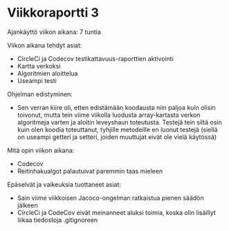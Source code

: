 # Viikkoraportti 3

Ajankäyttö viikon aikana: 7 tuntia

Viikon aikana tehdyt asiat:
* CircleCi ja Codecov testikattavuus-raporttien aktivointi
* Kartta verkoksi
* Algoritmien aloittelua
* Useampi testi

Ohjelman edistyminen:
* Sen verran kiire oli, etten edistämään koodausta niin paljoa kuin olisin toivonut, mutta tein viime viikolla luodusta array-kartasta verkon algoritmeja varten ja aloitin leveyshaun toteutusta. Testejä tein siltä osin kuin olen koodia toteuttanut, tyhjille metodeille en luonut testejä (siellä on useampi getteri ja setteri, joiden muuttujat eivät ole vielä käytössä)

Mitä opin viikon aikana:
* Codecov
* Reitinhakualgot palautuivat paremmin taas mieleen

Epäselvät ja vaikeuksia tuottaneet asiat:
* Sain viime viikkoisen Jacoco-ongelman ratkaistua pienen säädön jälkeen
* CircleCi ja CodeCov eivät meinanneet aluksi toimia, koska olin lisäillyt liikaa tiedostoja .gitignoreen